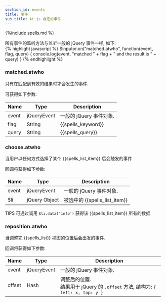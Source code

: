 ```yaml
---
section_id: events
title: 事件
sub_title: At.js 自定的事件
---
```

{%include spells.md %}

所有事件的监听方法与监听一般的 jQuery 事件一样, 如下:  
{% highlight javascript %}
  $inputor.on("matched.atwho", function(event, flag, query) {
    console.log(event, "matched " + flag + " and the result is " + query)
  }
{% endhighlight %}

### matched.atwho

只有在匹配到有效的结果时才会发生的事件.  

可获得如下参数:
<table class="table table-striped table-bordered">
  <thead>
    <th>Name</th>
    <th>Type</th>
    <th>Description</th>
  </thead>
  <tbody>
    <tr>
      <td>event</td>
      <td>jQueryEvent</td>
      <td>一般的 jQuery 事件对象.</td>
    </tr>
    <tr>
      <td>flag</td>
      <td>String</td>
      <td>{{spells_keyword}}</td>
    </tr>
    <tr>
      <td>query</td>
      <td>String</td>
      <td>{{spells_query}}</td>
    </tr>
  </tbody>
</table>

### choose.atwho

当用户以任何方式选择了某个 {{spells_list_item}} 后会触发的事件

回调将获得如下参数:
<table class="table table-striped table-bordered">
  <thead>
    <th>Name</th>
    <th>Type</th>
    <th>Description</th>
  </thead>
  <tbody>
    <tr>
      <td>event</td>
      <td>jQueryEvent</td>
      <td>一般的 jQuery 事件对象.</td>
    </tr>
    <tr>
      <td>$li</td>
      <td>jQuery Object</td>
      <td>被选中的 {{spells_list_item}}</td>
    </tr>
  </tbody>
</table>

<span class="label label-info">TIPS</span> 可通过调用 `$li.data('info')` 获得该 {{spells_list_item}} 所有的数据.

### reposition.atwho

当调整完 {{spells_list}} 视图的位置后会出发的事件.

回调将获得如下参数:
<table class="table table-striped table-bordered">
  <thead>
    <th>Name</th>
    <th>Type</th>
    <th>Description</th>
  </thead>
  <tbody>
    <tr>
      <td>event</td>
      <td>jQueryEvent</td>
      <td>一般的 jQuery 事件对象.</td>
    </tr>
    <tr>
      <td>offset</td>
      <td>Hash</td>
      <td>
        调整后的位置.<br/>
        结果用于 jQuery 的 <code>.offset</code> 方法, 结构为: <code>{ left: x, top: y }</code>
      </td>
    </tr>
  </tbody>
</table>
